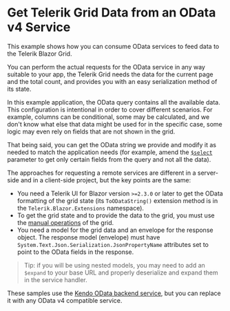 # Get Telerik Grid Data from an OData v4 Service

This example shows how you can consume OData services to feed data to the Telerik Blazor Grid.

You can perform the actual requests for the OData service in any way suitable to your app, the Telerik Grid needs the data for the current page and the total count, and provides you with an easy serialization method of its state.

In this example application, the OData query contains all the available data. This configuration is intentional in order to cover different scenarios. For example, columns can be conditional, some may be calculated, and we don't know what else that data might be used for in the specific case, some logic may even rely on fields that are not shown in the grid.

That being said, you can get the OData string we provide and modify it as needed to match the application needs (for example, amend the [`$select`](https://www.odata.org/getting-started/basic-tutorial/#select) parameter to get only certain fields from the query and not all the data).

The approaches for requesting a remote services are different in a server-side and in a client-side project, but the key points are the same:

* You need a Telerik UI for Blazor version `>=2.3.0` or later to get the OData formatting of the grid state (its `ToODataString()` extension method is in the `Telerik.Blazor.Extensions` namespace).
* To get the grid state and to provide the data to the grid, you must use the [manual operations](https://docs.telerik.com/blazor-ui/components/grid/manual-operations) of the grid.
* You need a model for the grid data and an envelope for the response object. The response model (envelope) must have `System.Text.Json.Serialization.JsonPropertyName` attributes set to point to the OData fields in the response.

> Tip: if you will be using nested models, you may need to add an `$expand` to your base URL and properly deserialize and expand them in the service handler.

These samples use the [Kendo OData backend service](https://github.com/telerik/kendo-ui-demos-service), but you can replace it with any OData v4 compatible service.
